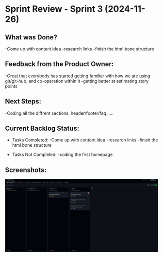 # Sprint Review - Sprint 3 (2024-11-26)

## What was Done?
-Come up with content idea
-research links
-finish the html bone structure

## Feedback from the Product Owner:
-Great that everybody has started getting familiar with how we are using git/git-hub, and co-operation within it
-getting better at estimating story points


## Next Steps:
-Coding all the diffrent sections. header/footer/faq .....


## Current Backlog Status:
- Tasks Completed:
-Come up with content idea
-research links
-finish the html bone structure
  
- Tasks Not Completed:
-coding the first homepage

## Screenshots:

![Project Board After Sprint Review](../images/Sprint-3-Project-Board-Review.JPG)
